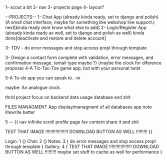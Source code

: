 1- scout a bit
2- nav
3- projects page
4- layout?


--PROJECTS--
1- Chat App (already kinda ready, set to django and polish) (A small chat interface, maybe for something like webshop live support.) next[kinda ready dont know what else to add]
2- Login/Register App (already kinda ready as well, set to django and polish as well) kinda done[deactivate and restore and delete account]

3- TDV - do error messages and stop access propl through template


3- Design a contact form complete with validation, error messages, and confirmation message. (email type maybe ?) (maybe the clock for diference propose)
4-A Tic-Tac-Toe game app, but with your personal twist


5-A To-do app you can speak to. -m

maybe: An analogue clock.

thrid project focus on backend data usage database and shit

FILES MANAGMENT App
display/managment of all databases app
note litewrite better


5  -- {{
  nav
  infinite scroll
  profile page
  fav content
  share it and shit

  TEST THAT IMAGE !!!!!!!!!!!!!!!!!!
  DOWNLOAD BUTTON AS WELL !!!!!!!!!
  }}

Login:
1 {}
Chat:
2 {}
Notes:
3 {
  do error messages and stop access propl through template
}
Gallery:
4 {
  TEST THAT IMAGE !!!!!!!!!!!!!!!!!!
  DOWNLOAD BUTTON AS WELL !!!!!!!!!
  maybe set stuff to cache as well for performance
}
